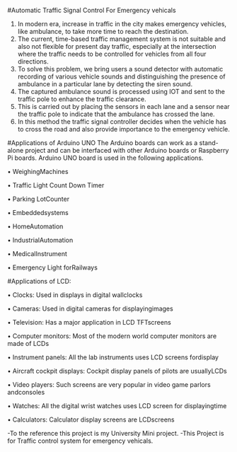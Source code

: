 #Automatic Traffic Signal Control For Emergency vehicals

 1) In modern era, increase in traffic in the city makes emergency vehicles,
    like ambulance, to take more time to reach the destination. 
 2) The current, time-based traffic management system is not suitable and also not flexible for present day traffic, 
    especially at the intersection where the traffic needs to be controlled for vehicles from all four directions. 
 3) To solve this problem, we bring users a sound detector with automatic recording of various vehicle sounds and distinguishing the presence of ambulance in a particular
    lane by detecting the siren sound.
 4) The captured ambulance sound is processed using IOT and sent to the traffic pole to enhance the traffic clearance. 
 5) This is carried out by placing the sensors in each lane and a sensor near the traffic pole to indicate that the ambulance has crossed the lane. 
 6) In this method the traffic signal controller decides when the vehicle has to cross the road and also provide importance to the emergency vehicle.


#Applications of Arduino UNO
 The Arduino boards can work as a stand-alone project and can be interfaced with other Arduino
 boards or Raspberry Pi boards. Arduino UNO board is used in the following
 applications.
 
 •	WeighingMachines

 •	Traffic Light Count Down Timer

 •	Parking LotCounter

 •	Embeddedsystems

 •	HomeAutomation

 •	IndustrialAutomation

 •	MedicalInstrument

 •	Emergency Light forRailways


#Applications of LCD:

 • Clocks: Used in displays in digital wallclocks

 • Cameras: Used in digital cameras for displayingimages

 • Television: Has a major application in LCD TFTscreens

 • Computer monitors: Most of the modern world computer monitors are made of LCDs

 • Instrument panels: All the lab instruments uses LCD screens fordisplay

 • Aircraft cockpit displays: Cockpit display panels of pilots are usuallyLCDs

 • Video players: Such screens are very popular in video game parlors andconsoles

 • Watches: All the digital wrist watches uses LCD screen for displayingtime

 • Calculators: Calculator display screens are LCDscreens

 -To the reference this project is my University Mini project.
 -This Project is for Traffic control system for emergency vehicals.